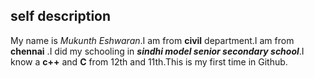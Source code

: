 ## self description
My name is _Mukunth Eshwaran_.I am from **civil** department.I am from **chennai** .I did my schooling in _**sindhi model senior secondary school**_.I know a **c++** and **C** from 12th and 11th.This is my first time in Github.
